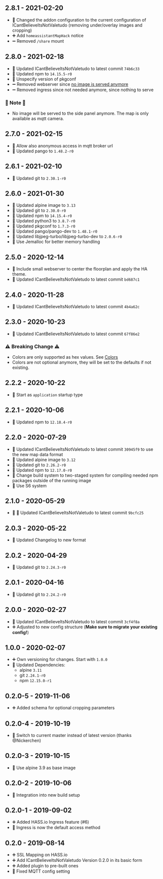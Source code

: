 ## 2.8.1 - 2021-02-20

* 🔨 Changed the addon configuration to the current configuration of ICantBelieveItsNotValetudo (removing under/overlay images and cropping)
* ➕ Add `homeassistantMapHack` notice
* ➖ Removed `/share` mount


## 2.8.0 - 2021-02-18

* 🔼 Updated ICantBelieveItsNotValetudo to latest commit `74b6c33`
* 🔼 Updated npm to `14.15.5-r0`
* 🔨 Unspecify version of pkgconf
* ➖ Removed webserver since [no image is served anymore](https://github.com/Hypfer/ICantBelieveItsNotValetudo/commit/54cc0d96a6c03ee4dc92b86e533c0cd3999a7068#diff-b335630551682c19a781afebcf4d07bf978fb1f8ac04c6bf87428ed5106870f5L14)
* ➖ Removed ingress since not needed anymore, since nothing to serve

### 📌 Note 📌

* No image will be served to the side panel anymore. The map is only available as mqtt camera.


## 2.7.0 - 2021-02-15

* 🔨 Allow also anonymous access in mqtt broker url
* 🔼 Updated pango to `1.48.2-r0`


## 2.6.1 - 2021-02-10

* 🔼 Updated git to `2.30.1-r0`


## 2.6.0 - 2021-01-30

* 🔼 Updated alpine image to `3.13`
* 🔼 Updated git to `2.30.0-r0`
* 🔼 Updated npm to `14.15.4-r0`
* 🔼 Updated python3 to `3.8.7-r0`
* 🔼 Updated pkgconf to `1.7.3-r0`
* 🔼 Updated pango/pango-dev to `1.48.1-r0`
* 🔼 Updated libjpeg-turbo/libjpeg-turbo-dev to `2.0.6-r0`
* 🔨 Use Jemalloc for better memory handling


## 2.5.0 - 2020-12-14

* 🔨 Include small webserver to center the floorplan and apply the HA theme.
* 🔼 Updated ICantBelieveItsNotValetudo to latest commit `bd687c1`


## 2.4.0 - 2020-11-28

* 🔼 Updated ICantBelieveItsNotValetudo to latest commit `4b4a62c`


## 2.3.0 - 2020-10-23

* 🔼 Updated ICantBelieveItsNotValetudo to latest commit `67f86e2`

### ⚠️ Breaking Change ⚠️

* Colors are only supported as hex values. See [Colors](https://github.com/Hypfer/ICantBelieveItsNotValetudo#new-map-colors)
* Colors are not optional anymore, they will be set to the defaults if not existing.

## 2.2.2 - 2020-10-22

* 🔨 Start as `application` startup type

## 2.2.1 - 2020-10-06

* 🔼 Updated npm to `12.18.4-r0`

## 2.2.0 - 2020-07-29

* 🔼 Updated ICantBelieveItsNotValetudo to latest commit `30945f9` to use the new map data format
* 🔼 Updated alpine image to `3.12`
* 🔼 Updated git to `2.26.2-r0`
* 🔼 Updated npm to `12.17.0-r0`
* 🔨 Change build system to two-staged system for compiling needed npm packages outside of the running image
* 🔨 Use S6 system

## 2.1.0 - 2020-05-29

* 🔼 🐛 Updated ICantBelieveItsNotValetudo to latest commit `9bcfc25`

## 2.0.3 - 2020-05-22

* 🔨 Updated Changelog to new format

## 2.0.2 - 2020-04-29

* 🔼 Updated git to `2.24.3-r0`

## 2.0.1 - 2020-04-16

* 🔼 Updated git to `2.24.2-r0`

## 2.0.0 - 2020-02-27

* 🔼 Updated ICantBelieveItsNotValetudo to latest commit `3cf4f8a`
* ➕ Adjusted to new config structure (__Make sure to migrate your existing config!__)

## 1.0.0 - 2020-02-07

* ➕ Own versioning for changes. Start with `1.0.0`
* 🔼 Updated Dependencies:
  * alpine `3.11`
  * git `2.24.1-r0`
  * npm `12.15.0-r1`

## 0.2.0-5 - 2019-11-06

* ➕ Added schema for optional cropping parameters

## 0.2.0-4 - 2019-10-19

* 🔨 Switch to current master instead of latest version (thanks @Nickerchen)

## 0.2.0-3 - 2019-10-15

* 🔼 Use alpine 3.9 as base image

## 0.2.0-2 - 2019-10-06

* 🔨 Integration into new build setup

## 0.2.0-1 - 2019-09-02

* ➕ Added HASS.io Ingress feature (#6)
* 🔨 Ingress is now the default access method

## 0.2.0 - 2019-08-14

* ➕ SSL Mapping on HASS.io
* ➕ Add ICantBelieveItsNotValetudo Version 0.2.0 in its basic form
* ➕ Added plugin to pre-built ones
* 🐛 Fixed MQTT config setting
